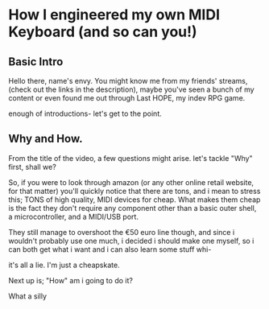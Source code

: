 # How I engineered my own MIDI Keyboard (and so can you!)

## Basic Intro

Hello there, name's envy. You might know me from my friends' streams, (check out the links in the description), maybe you've seen a bunch of my content or even found me out through Last HOPE, my indev RPG game.

enough of introductions- let's get to the point.

## Why and How.

From the title of the video, a few questions might arise. let's tackle "Why" first, shall we?

So, if you were to look through amazon (or any other online retail website, for that matter) you'll quickly notice that there are tons, and i mean to stress this; TONS of high quality, MIDI devices for cheap. What makes them cheap is the fact they don't require any component other than a basic outer shell, a microcontroller, and a MIDI/USB port.

They still manage to overshoot the €50 euro line though, and since i wouldn't probably use one much, i decided i should make one myself, so i can both get what i want and i can also learn some stuff whi-

it's all a lie. I'm just a cheapskate.

Next up is; "How" am i going to do it?

What a silly

